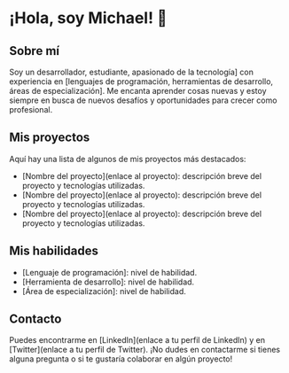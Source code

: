 # ¡Hola, soy Michael! 👋

## Sobre mí

Soy un desarrollador, estudiante, apasionado de la tecnología] con experiencia en [lenguajes de programación, herramientas de desarrollo, áreas de especialización]. Me encanta aprender cosas nuevas y estoy siempre en busca de nuevos desafíos y oportunidades para crecer como profesional.

## Mis proyectos

Aquí hay una lista de algunos de mis proyectos más destacados:

- [Nombre del proyecto](enlace al proyecto): descripción breve del proyecto y tecnologías utilizadas.
- [Nombre del proyecto](enlace al proyecto): descripción breve del proyecto y tecnologías utilizadas.
- [Nombre del proyecto](enlace al proyecto): descripción breve del proyecto y tecnologías utilizadas.

## Mis habilidades

- [Lenguaje de programación]: nivel de habilidad.
- [Herramienta de desarrollo]: nivel de habilidad.
- [Área de especialización]: nivel de habilidad.

## Contacto

Puedes encontrarme en [LinkedIn](enlace a tu perfil de LinkedIn) y en [Twitter](enlace a tu perfil de Twitter). ¡No dudes en contactarme si tienes alguna pregunta o si te gustaría colaborar en algún proyecto!
